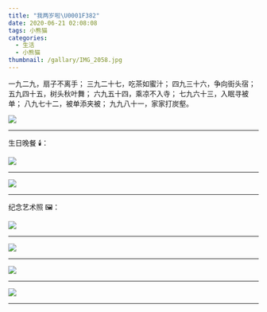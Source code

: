 ```yaml
---
title: "我两岁啦\U0001F382"
date: 2020-06-21 02:08:08
tags: 小熊猫
categories:
  - 生活
  - 小熊猫
thumbnail: /gallary/IMG_2058.jpg
---
```


一九二九，扇子不离手；
三九二十七，吃茶如蜜汁；
四九三十六，争向街头宿；
五九四十五，树头秋叶舞；
六九五十四，乘凉不入寺；
七九六十三，入眠寻被单；
八九七十二，被单添夹被；
九九八十一，家家打炭壑。

![](/gallary/IMG_2055.jpg)

---

<!-- more -->

生日晚餐 🕯️：

![](/gallary/IMG_2056.jpg)

---

![](/gallary/IMG_2061.jpg)

---

纪念艺术照 🖼️：

![](/gallary/IMG_2060.jpg)

---

![](/gallary/IMG_2059.jpg)

---

![](/gallary/IMG_2057.jpg)

---

![](/gallary/IMG_2064.jpg)

---
